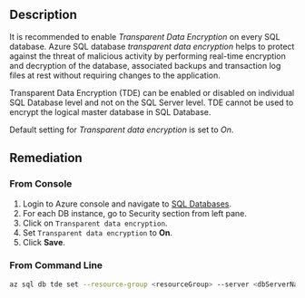 ## Description

It is recommended to enable *Transparent Data Encryption* on every SQL database. Azure SQL database *transparent data encryption* helps to protect against the threat of malicious activity by performing real-time encryption and decryption of the database, associated backups and transaction log files at rest without requiring changes to the application.

Transparent Data Encryption (TDE) can be enabled or disabled on individual SQL Database level and not on the SQL Server level. TDE cannot be used to encrypt the logical master database in SQL Database.

Default setting for *Transparent data encryption* is set to *On*.

## Remediation

### From Console

1. Login to Azure console and navigate to [SQL Databases](https://portal.azure.com/#create/Microsoft.SQLDatabase).
2. For each DB instance, go to Security section from left pane.
3. Click on `Transparent data encryption`.
4. Set `Transparent data encryption` to **On**.
5. Click **Save**.

### From Command Line

```bash
az sql db tde set --resource-group <resourceGroup> --server <dbServerName> -- database <dbName> --status Enabled
```
